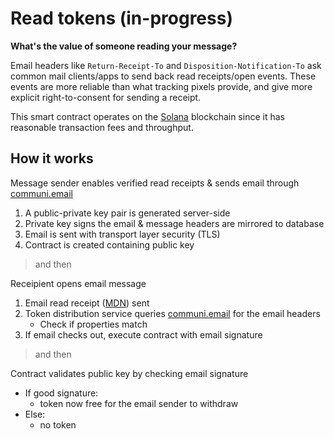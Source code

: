# Read tokens (in-progress)

**What's the value of someone reading your message?**

Email headers like `Return-Receipt-To` and `Disposition-Notification-To` ask common mail clients/apps to send back read receipts/open events. These events are more reliable than what tracking pixels provide, and give more explicit right-to-consent for sending a receipt.

This smart contract operates on the [Solana](https://solana.com/) blockchain since it has reasonable transaction fees and throughput.

## How it works

Message sender enables verified read receipts & sends email through [communi.email](communi.email)
1. A public-private key pair is generated server-side
2. Private key signs the email & message headers are mirrored to database
3. Email is sent with transport layer security (TLS)
4. Contract is created containing public key

> and then

Receipient opens email message
  1. Email read receipt ([MDN](https://joinup.ec.europa.eu/collection/ict-standards-procurement/solution/mdn-message-disposition-notification/about)) sent
  2. Token distribution service queries [communi.email](communi.email) for the email headers
      - Check if properties match
  3. If email checks out, execute contract with email signature

> and then

Contract validates public key by checking email signature
  - If good signature:
    - token now free for the email sender to withdraw
  - Else:
    - no token
